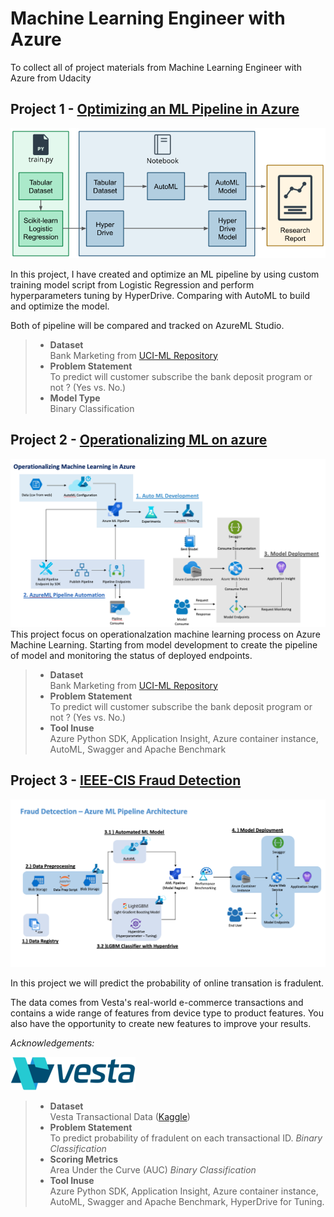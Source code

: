 # Machine Learning Engineer with Azure
To collect all of project materials from Machine Learning Engineer with Azure from Udacity

## Project 1 - [Optimizing an ML Pipeline in Azure](https://github.com/wasuratme96/MSAzure-ML-Engineer/tree/main/Optimize%20an%20Azure%20ML%20Pipeline)
![png](img/creating-and-optimizing-an-ml-pipeline.png)

In this project, I have created and optimize an ML pipeline by using custom training model script from Logistic Regression and perform hyperparameters tuning by HyperDrive. Comparing with AutoML to build and optimize the model. <br>

Both of pipeline will be compared and tracked on AzureML Studio.
> * **Dataset** <br>
>Bank Marketing from [UCI-ML Repository](https://archive.ics.uci.edu/ml/datasets/Bank+Marketing)
> * **Problem Statement** <br>
>To predict will customer subscribe the bank deposit program or not ? (Yes vs. No.) <br>
> * **Model Type** <br>
>Binary Classification


## Project 2 - [Operationalizing ML on azure]()
![png](img/operationalize-architec.png)
This project focus on operationalzation machine learning process on Azure Machine Learning. Starting from model development to create the pipeline of model and monitoring the status of deployed endpoints.

> * **Dataset** <br>
>Bank Marketing from [UCI-ML Repository](https://archive.ics.uci.edu/ml/datasets/Bank+Marketing)
> * **Problem Statement** <br>
>To predict will customer subscribe the bank deposit program or not ? (Yes vs. No.) <br>
> * **Tool Inuse** <br>
> Azure Python SDK, Application Insight, Azure container instance, AutoML, Swagger and Apache Benchmark

## Project 3 - [IEEE-CIS Fraud Detection](https://github.com/wasuratme96/MSAzure-ML-Engineer/tree/main/CapStone%20Fraud-Detection)
![ml-ops-diagram](img/pipeline_architec.png)


In this project we will predict the probability of online transation is fradulent.

The data comes from Vesta's real-world e-commerce transactions and contains a wide range of features from device type to product features. You also have the opportunity to create new features to improve your results.


*Acknowledgements:*

![vesta](img/vesta-logo.png)

> * **Dataset** <br>
>Vesta Transactional Data ([Kaggle](https://www.kaggle.com/c/ieee-fraud-detection/data))
> * **Problem Statement** <br>
>To predict probability of fradulent on each transactional ID.
>*Binary Classification* 
> * **Scoring Metrics** <br>
>Area Under the Curve (AUC)
>*Binary Classification*
> * **Tool Inuse** <br>
> Azure Python SDK, Application Insight, Azure container instance, AutoML, Swagger and Apache Benchmark, HyperDrive for Tuning.

